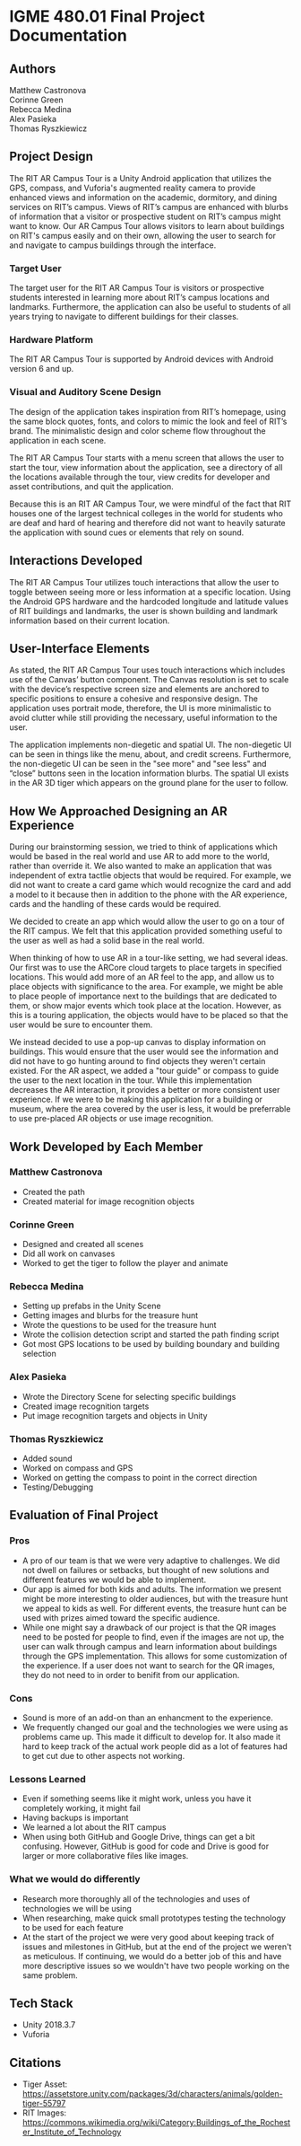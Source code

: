 # IGME 480.01 Final Project Documentation 

## Authors
Matthew Castronova  
Corinne Green  
Rebecca Medina  
Alex Pasieka  
Thomas Ryszkiewicz  

## Project Design
The RIT AR Campus Tour is a Unity Android application that utilizes the GPS, compass, and Vuforia's augmented reality camera to provide enhanced views and information on the academic, dormitory, and dining services on RIT’s campus. Views of RIT’s campus are enhanced with blurbs of information that a visitor or prospective student on RIT’s campus might want to know. Our AR Campus Tour allows visitors to learn about buildings on RIT's campus easily and on their own, allowing the user to search for and navigate to campus buildings through the interface.

### Target User
The target user for the RIT AR Campus Tour is visitors or prospective students interested in learning more about RIT’s campus locations and landmarks. Furthermore, the application can also be useful to students of all years trying to navigate to different buildings for their classes.

### Hardware Platform
The RIT AR Campus Tour is supported by Android devices with Android version 6 and up.

### Visual and Auditory Scene Design
The design of the application takes inspiration from RIT’s homepage, using the same block quotes, fonts, and colors to mimic the look and feel of RIT’s brand. The minimalistic design and color scheme flow throughout the application in each scene.

The RIT AR Campus Tour starts with a menu screen that allows the user to start the tour, view information about the application, see a directory of all the locations available through the tour, view credits for developer and asset contributions, and quit the application. 

Because this is an RIT AR Campus Tour, we were mindful of the fact that RIT houses one of the largest technical colleges in the world for students who are deaf and hard of hearing and therefore did not want to heavily saturate the application with sound cues or elements that rely on sound.

## Interactions Developed
The RIT AR Campus Tour utilizes touch interactions that allow the user to toggle between seeing more or less information at a specific location. Using the Android GPS hardware and the hardcoded longitude and latitude values of RIT buildings and landmarks, the user is shown building and landmark information based on their current location.

## User-Interface Elements
As stated, the RIT AR Campus Tour uses touch interactions which includes use of the Canvas’ button component. The Canvas resolution is set to scale with the device’s respective screen size and elements are anchored to specific positions to ensure a cohesive and responsive design. The application uses portrait mode, therefore, the UI is more minimalistic to avoid clutter while still providing the necessary, useful information to the user.

The application implements non-diegetic and spatial UI. The non-diegetic UI can be seen in things like the menu, about, and credit screens. Furthermore, the non-diegetic UI can be seen in the "see more" and "see less" and “close” buttons seen in the location information blurbs. The spatial UI exists in the AR 3D tiger which appears on the ground plane for the user to follow.

## How We Approached Designing an AR Experience
During our brainstorming session, we tried to think of applications which would be based in the real world and use AR to add more to the world, rather than override it. We also wanted to make an application that was independent of extra tactlie objects that would be required. For example, we did not want to create a card game which would recognize the card and add a model to it because then in addition to the phone with the AR experience, cards and the handling of these cards would be required.  

We decided to create an app which would allow the user to go on a tour of the RIT campus. We felt that this application provided something useful to the user as well as had a solid base in the real world.  

When thinking of how to use AR in a tour-like setting, we had several ideas. Our first was to use the ARCore cloud targets to place targets in specified locations. This would add more of an AR feel to the app, and allow us to place objects with significance to the area. For example, we might be able to place people of importance next to the buildings that are dedicated to them, or show major events which took place at the location. However, as this is a touring application, the objects would have to be placed so that the user would be sure to encounter them. 

We instead decided to use a pop-up canvas to display information on buildings. This would ensure that the user would see the information and did not have to go hunting around to find objects they weren't certain existed. For the AR aspect, we added a "tour guide" or compass to guide the user to the next location in the tour. While this implementation decreases the AR interaction, it provides a better or more consistent user experience. If we were to be making this application for a building or museum, where the area covered by the user is less, it would be preferrable to use pre-placed AR objects or use image recognition. 

## Work Developed by Each Member

### Matthew Castronova 
- Created the path
- Created material for image recognition objects

### Corinne Green  
- Designed and created all scenes
- Did all work on canvases
- Worked to get the tiger to follow the player and animate

### Rebecca Medina  
- Setting up prefabs in the Unity Scene
- Getting images and blurbs for the treasure hunt
- Wrote the questions to be used for the treasure hunt 
- Wrote the collision detection script and started the path finding script
- Got most GPS locations to be used by building boundary and building selection

### Alex Pasieka  
- Wrote the Directory Scene for selecting specific buildings
- Created image recognition targets
- Put image recognition targets and objects in Unity

### Thomas Ryszkiewicz  
- Added sound
- Worked on compass and GPS
- Worked on getting the compass to point in the correct direction
- Testing/Debugging

## Evaluation of Final Project
### Pros
- A pro of our team is that we were very adaptive to challenges. We did not dwell on failures or setbacks, but thought of new solutions and different features we would be able to implement.
- Our app is aimed for both kids and adults. The information we present might be more interesting to older audiences, but with the treasure hunt we appeal to kids as well. For different events, the treasure hunt can be used with prizes aimed toward the specific audience. 
- While one might say a drawback of our project is that the QR images need to be posted for people to find, even if the images are not up, the user can walk through campus and learn information about buildings through the GPS implementation. This allows for some customization of the experience. If a user does not want to search for the QR images, they do not need to in order to benifit from our application.

### Cons
- Sound is more of an add-on than an enhancment to the experience. 
- We frequently changed our goal and the technologies we were using as problems came up. This made it difficult to develop for. It also made it hard to keep track of the actual work people did as a lot of features had to get cut due to other aspects not working.

### Lessons Learned
 - Even if something seems like it might work, unless you have it completely working, it might fail
 - Having backups is important
 - We learned a lot about the RIT campus
 - When using both GitHub and Google Drive, things can get a bit confusing. However, GitHub is good for code and Drive is good for larger or more collaborative files like images.

### What we would do differently
- Research more thoroughly all of the technologies and uses of technologies we will be using
- When researching, make quick small prototypes testing the technology to be used for each feature
- At the start of the project we were very good about keeping track of issues and milestones in GitHub, but at the end of the project we weren't as meticulous. If continuing, we would do a better job of this and have more descriptive issues so we wouldn't have two people working on the same problem. 

## Tech Stack
- Unity 2018.3.7
- Vuforia

## Citations
- Tiger Asset: https://assetstore.unity.com/packages/3d/characters/animals/golden-tiger-55797
- RIT Images: https://commons.wikimedia.org/wiki/Category:Buildings_of_the_Rochester_Institute_of_Technology



